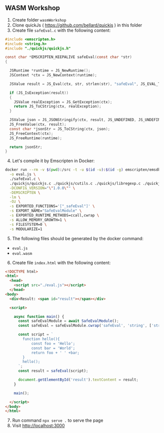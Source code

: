 ## WASM Workshop

1. Create folder `wasmWorkshop`
2. Clone quickJs ( <https://github.com/bellard/quickjs> ) in this folder
3. Create file `safeEval.c` with the following content:

```C
#include <emscripten.h>
#include <string.h>
#include "./quickjs/quickjs.h"

const char *EMSCRIPTEN_KEEPALIVE safeEval(const char *str)
{

  JSRuntime *runtime = JS_NewRuntime();
  JSContext *ctx = JS_NewContext(runtime);

  JSValue result = JS_Eval(ctx, str, strlen(str), "safeEval", JS_EVAL_TYPE_GLOBAL);

  if (JS_IsException(result))
  {
    JSValue realException = JS_GetException(ctx);
    return JS_ToCString(ctx, realException);
  }

  JSValue json = JS_JSONStringify(ctx, result, JS_UNDEFINED, JS_UNDEFINED);
  JS_FreeValue(ctx, result);
  const char *jsonStr = JS_ToCString(ctx, json);
  JS_FreeContext(ctx);
  JS_FreeRuntime(runtime);

  return jsonStr;
}
```

4. Let's compile it by Emscripten in Docker:

```sh
docker run --rm -v $(pwd):/src -t -u $(id -u):$(id -g) emscripten/emsdk emcc \
  -o eval.js \
  ./safeEval.c \
  ./quickjs/quickjs.c ./quickjs/cutils.c ./quickjs/libregexp.c ./quickjs/libbf.c ./quickjs/libunicode.c \
  -DCONFIG_VERSION="\"1.0.0\"" \
  -DEMSCRIPTEN \
  -lm \
  -Oz \
  -s EXPORTED_FUNCTIONS='["_safeEval"]' \
  -s EXPORT_NAME="SafeEvalModule" \
  -s EXPORTED_RUNTIME_METHODS=ccall,cwrap \
  -s ALLOW_MEMORY_GROWTH=1 \
  -s FILESYSTEM=0 \
  -s MODULARIZE=1
```

5. The following files should be generated by the docker command:
  * `eval.js`
  * `eval.wasm`

6. Create file `index.html` with the following content:

```html
<!DOCTYPE html>
<html>
  <head>
    <script src="./eval.js"></script>
  </head>
<body>
  <div>Result: <span id="result"></span></div>

  <script>

    async function main() {
      const safeEvalModule = await SafeEvalModule();
      const safeEval = safeEvalModule.cwrap('safeEval', 'string', ['string']);

      const script = `
        function hello(){
            const foo = 'Hello';
            const bar = 'World';
            return foo + ' ' +bar;
        }
        hello();
      `;
      const result = safeEval(script);

      document.getElementById('result').textContent = result;
    }

    main();

  </script>
</body>
</html>
```

7. Run command `npx serve .` to serve the page
8. Visit <http://localhost:3000>
